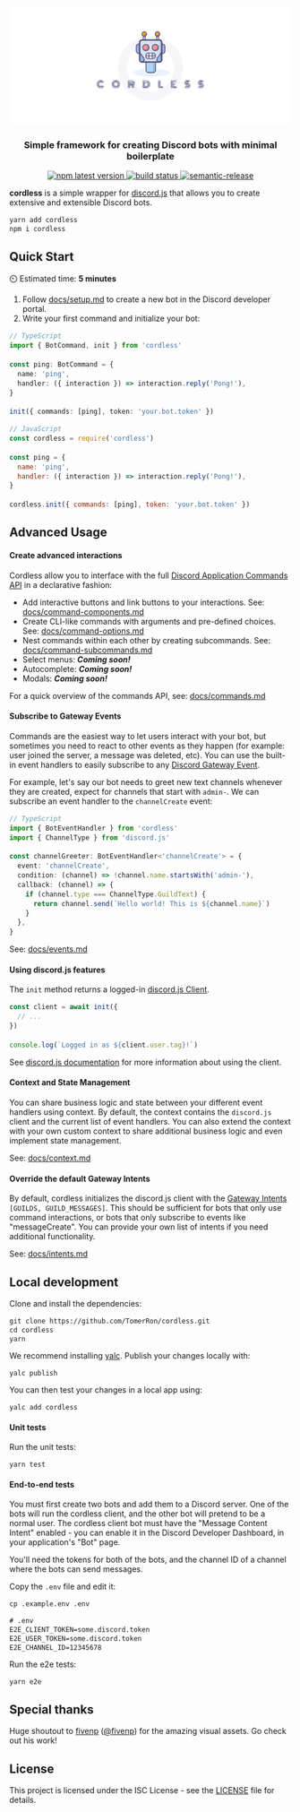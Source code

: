 [![cordless](assets/splash.png)](#)

<h3 align="center">Simple framework for creating Discord bots with minimal boilerplate</h3>
<p align="center">
  <a href="https://www.npmjs.com/package/cordless">
    <img alt="npm latest version" src="https://img.shields.io/npm/v/cordless/latest.svg">
  </a>
  <a href="https://app.travis-ci.com/github/TomerRon/cordless">
    <img alt="build status" src="https://api.travis-ci.com/TomerRon/cordless.svg?branch=master">
  </a>
  <a href="https://github.com/semantic-release/semantic-release">
    <img alt="semantic-release" src="https://img.shields.io/badge/%20%20%F0%9F%93%A6%F0%9F%9A%80-semantic--release-e10079.svg">
  </a>
</p>

**cordless** is a simple wrapper for [discord.js](https://github.com/discordjs/discord.js) that allows you to create extensive and extensible Discord bots.

```
yarn add cordless
npm i cordless
```

## Quick Start

⏲️ Estimated time: **5 minutes**

1. Follow [docs/setup.md](docs/setup.md) to create a new bot in the Discord developer portal.
2. Write your first command and initialize your bot:

```ts
// TypeScript
import { BotCommand, init } from 'cordless'

const ping: BotCommand = {
  name: 'ping',
  handler: ({ interaction }) => interaction.reply('Pong!'),
}

init({ commands: [ping], token: 'your.bot.token' })
```

```js
// JavaScript
const cordless = require('cordless')

const ping = {
  name: 'ping',
  handler: ({ interaction }) => interaction.reply('Pong!'),
}

cordless.init({ commands: [ping], token: 'your.bot.token' })
```

## Advanced Usage

#### Create advanced interactions

Cordless allow you to interface with the full [Discord Application Commands API](https://discord.com/developers/docs/interactions/application-commands) in a declarative fashion:

- Add interactive buttons and link buttons to your interactions. See: [docs/command-components.md](docs/command-components.md)
- Create CLI-like commands with arguments and pre-defined choices. See: [docs/command-options.md](docs/command-options.md)
- Nest commands within each other by creating subcommands. See: [docs/command-subcommands.md](docs/command-subcommands.md)
- Select menus: **_Coming soon!_**
- Autocomplete: **_Coming soon!_**
- Modals: **_Coming soon!_**

For a quick overview of the commands API, see: [docs/commands.md](docs/commands.md)

#### Subscribe to Gateway Events

Commands are the easiest way to let users interact with your bot, but sometimes you need to react to other events as they happen (for example: user joined the server, a message was deleted, etc). You can use the built-in event handlers to easily subscribe to any [Discord Gateway Event](https://discord.com/developers/docs/topics/gateway#commands-and-events-gateway-events).

For example, let's say our bot needs to greet new text channels whenever they are created, expect for channels that start with `admin-`. We can subscribe an event handler to the `channelCreate` event:

```ts
// TypeScript
import { BotEventHandler } from 'cordless'
import { ChannelType } from 'discord.js'

const channelGreeter: BotEventHandler<'channelCreate'> = {
  event: 'channelCreate',
  condition: (channel) => !channel.name.startsWith('admin-'),
  callback: (channel) => {
    if (channel.type === ChannelType.GuildText) {
      return channel.send(`Hello world! This is ${channel.name}`)
    }
  },
}
```

See: [docs/events.md](docs/events.md)

#### Using discord.js features

The `init` method returns a logged-in [discord.js Client](https://discord.js.org/#/docs/main/stable/class/Client).

```ts
const client = await init({
  // ...
})

console.log(`Logged in as ${client.user.tag}!`)
```

See [discord.js documentation](https://discord.js.org/#/docs) for more information about using the client.

#### Context and State Management

You can share business logic and state between your different event handlers using context. By default, the context contains the `discord.js` client and the current list of event handlers. You can also extend the context with your own custom context to share additional business logic and even implement state management.

See: [docs/context.md](docs/context.md)

#### Override the default Gateway Intents

By default, cordless initializes the discord.js client with the [Gateway Intents](https://discord.com/developers/docs/topics/gateway#gateway-intents) `[GUILDS, GUILD_MESSAGES]`. This should be sufficient for bots that only use command interactions, or bots that only subscribe to events like "messageCreate". You can provide your own list of intents if you need additional functionality.

See: [docs/intents.md](docs/intents.md)

## Local development

Clone and install the dependencies:

```
git clone https://github.com/TomerRon/cordless.git
cd cordless
yarn
```

We recommend installing [yalc](https://github.com/wclr/yalc). Publish your changes locally with:

```
yalc publish
```

You can then test your changes in a local app using:

```
yalc add cordless
```

#### Unit tests

Run the unit tests:

```
yarn test
```

#### End-to-end tests

You must first create two bots and add them to a Discord server. One of the bots will run the cordless client, and the other bot will pretend to be a normal user. The cordless client bot must have the "Message Content Intent" enabled - you can enable it in the Discord Developer Dashboard, in your application's "Bot" page.

You'll need the tokens for both of the bots, and the channel ID of a channel where the bots can send messages.

Copy the `.env` file and edit it:

```
cp .example.env .env
```

```
# .env
E2E_CLIENT_TOKEN=some.discord.token
E2E_USER_TOKEN=some.discord.token
E2E_CHANNEL_ID=12345678
```

Run the e2e tests:

```
yarn e2e
```

## Special thanks

Huge shoutout to [fivenp](https://fivenp.com/) ([@fivenp](https://github.com/fivenp)) for the amazing visual assets. Go check out his work!

## License

This project is licensed under the ISC License - see the [LICENSE](LICENSE) file for details.
